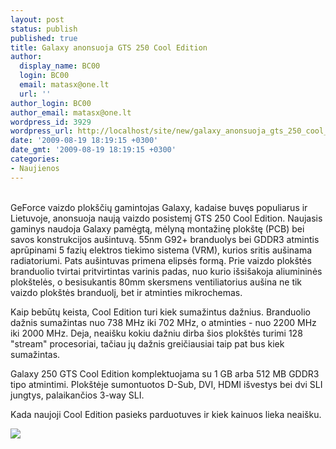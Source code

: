 ```yaml
---
layout: post
status: publish
published: true
title: Galaxy anonsuoja GTS 250 Cool Edition
author:
  display_name: BC00
  login: BC00
  email: matasx@one.lt
  url: ''
author_login: BC00
author_email: matasx@one.lt
wordpress_id: 3929
wordpress_url: http://localhost/site/new/galaxy_anonsuoja_gts_250_cool_edition/
date: '2009-08-19 18:19:15 +0300'
date_gmt: '2009-08-19 18:19:15 +0300'
categories:
- Naujienos
---
```

<p>
<br />GeForce vaizdo plokščių gamintojas Galaxy, kadaise buvęs populiarus ir Lietuvoje, anonsuoja naują vaizdo posistemį GTS 250 Cool Edition. Naujasis gaminys naudoja Galaxy pamėgtą, mėlyną montažinę plokštę (PCB) bei savos konstrukcijos aušintuvą. 55nm G92+ branduolys bei GDDR3 atmintis aprūpinami 5 fazių elektros tiekimo sistema (VRM), kurios sritis aušinama radiatoriumi. Pats aušintuvas primena elipsės formą. Prie vaizdo plokštės branduolio tvirtai pritvirtintas varinis padas, nuo kurio išsišakoja aliumininės plokštelės, o besisukantis 80mm skersmens ventiliatorius aušina ne tik vaizdo plokštės branduolį, bet ir atminties mikrochemas.</p>
<p>Kaip bebūtų keista, Cool Edition turi kiek sumažintus dažnius. Branduolio dažnis sumažintas nuo 738 MHz iki 702 MHz, o atminties - nuo 2200 MHz iki 2000 MHz. Deja, neaišku kokiu dažniu dirba šios plokštės turimi 128 "stream" procesoriai, tačiau jų dažnis greičiausiai taip pat bus kiek sumažintas.</p>
<p>Galaxy 250 GTS Cool Edition komplektuojama su 1 GB arba 512 MB GDDR3 tipo atmintimi. Plokštėje sumontuotos D-Sub, DVI, HDMI išvestys bei dvi SLI jungtys, palaikančios 3-way SLI.</p>
<p>Kada naujoji Cool Edition pasieks parduotuves ir kiek kainuos lieka neaišku.</p>
<p><img src="http://www.techpowerup.com/img/09-08-19/108a.jpg" /></p>
